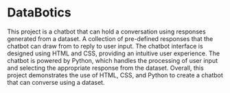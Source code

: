 # DataBotics

This project is a chatbot that can hold a conversation using responses generated from a dataset. A collection of pre-defined responses that the chatbot can draw from to reply to user input. The chatbot interface is designed using HTML and CSS, providing an intuitive user experience. The chatbot is powered by Python, which handles the processing of user input and selecting the appropriate response from the dataset. Overall, this project demonstrates the use of HTML, CSS, and Python to create a chatbot that can converse using a dataset.
